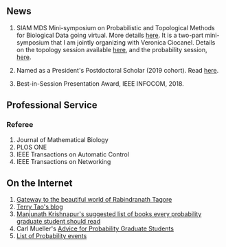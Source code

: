 ## News
1. SIAM MDS Mini-symposium on Probabilistic and Topological Methods for Biological Data going virtual. More details [here](https://wasiur.github.io/MDS2020/mds2020.html). It is a two-part mini-symposium that I am jointly organizing with Veronica Ciocanel. Details on the topology session available [here](https://wasiur.github.io/MDS2020/MS25.html), and the probability session, [here](https://wasiur.github.io/MDS2020/MS10.html).

2. Named as a President's Postdoctoral Scholar (2019 cohort). Read [here](https://research.osu.edu/ppsp/ppsp-participants/).
3. Best-in-Session Presentation Award, IEEE INFOCOM, 2018. 

## Professional Service
### Referee
1. Journal of Mathematical Biology
2. PLOS ONE
3. IEEE Transactions on Automatic Control 
4. IEEE Transactions on Networking


## On the Internet
1. [Gateway to the beautiful world of Rabindranath Tagore](http://www.tagoreweb.in)
2. [Terry Tao's blog](https://terrytao.wordpress.com)
3. [Manjunath Krishnapur's suggested list of books every probability graduate student should read](http://math.iisc.ernet.in/~manju/suggestedreading.html)
4. Carl Mueller's [Advice for Probability Graduate Students](https://web.math.rochester.edu/people/faculty/cmlr/advice.md)
5. [List of Probability events](http://www.math.columbia.edu/department/probability/seminar/upcoming_new.html)
